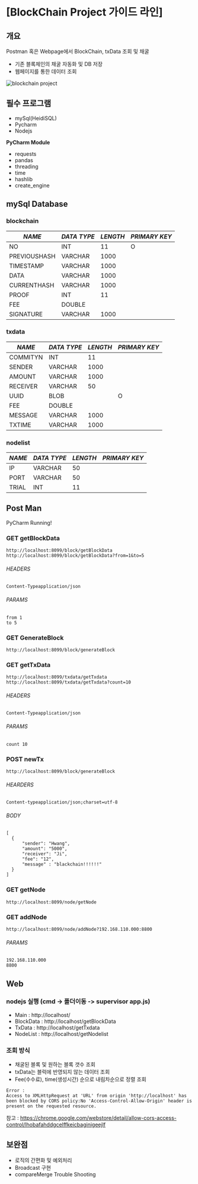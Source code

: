 # **[BlockChain Project 가이드 라인]**

## **개요**

Postman 혹은 Webpage에서 BlockChain, txData 조회 및 채굴

* 기존 블록체인의 채굴 자동화 및 DB 저장
* 웹페이지를 통한 데이터 조회

![blockchain project](https://i.imgur.com/CtALucG.png)

## **필수 프로그램**

* mySql(HeidiSQL)
* Pycharm
* Nodejs

**PyCharm Module**

* requests
* pandas
* threading
* time
* hashlib
* create_engine

## **mySql Database**

### **blockchain**

|    *NAME*    | *DATA TYPE* | *LENGTH* | *PRIMARY KEY* |
| -------------| ----------- | ---------| --------------|
| NO           | INT         | 11       | O             |
| PREVIOUSHASH | VARCHAR     | 1000     |               |
| TIMESTAMP    | VARCHAR     | 1000     |               |
| DATA         | VARCHAR     | 1000     |               |
| CURRENTHASH  | VARCHAR     | 1000     |               |
| PROOF        | INT         | 11       |               |
| FEE          | DOUBLE      |          |               |
| SIGNATURE    | VARCHAR     | 1000     |               |

### **txdata**

|    *NAME*    | *DATA TYPE* | *LENGTH* | *PRIMARY KEY* |
| -------------| ----------- | ---------| --------------|
| COMMITYN     | INT         | 11       |               |
| SENDER       | VARCHAR     | 1000     |               |
| AMOUNT       | VARCHAR     | 1000     |               |
| RECEIVER     | VARCHAR     | 50       |               |
| UUID         | BLOB        |          | O             |
| FEE          | DOUBLE      |          |               |
| MESSAGE      | VARCHAR     | 1000     |               |
| TXTIME       | VARCHAR     | 1000     |               |

### **nodelist**

|    *NAME*    | *DATA TYPE* | *LENGTH* | *PRIMARY KEY* |
| -------------| ----------- | ---------| --------------|
| IP           | VARCHAR     | 50       |               |
| PORT         | VARCHAR     | 50       |               |
| TRIAL        | INT         | 11       |               |

## **Post Man**

PyCharm Running!

###  **GET** getBlockData
```
http://localhost:8099/block/getBlockData
http://localhost:8099/block/getBlockData?from=1&to=5
```
###### HEADERS
```
Content-Typeapplication/json
```
###### PARAMS
```
from 1
to 5
```

### **GET** GenerateBlock
```
http://localhost:8099/block/generateBlock
```

### **GET** getTxData
```
http://localhost:8099/txdata/getTxdata
http://localhost:8099/txdata/getTxdata?count=10
```
###### HEADERS
```
Content-Typeapplication/json
```
###### PARAMS
```
count 10
```

### **POST** newTx
```
http://localhost:8099/block/generateBlock
```
###### HEARDERS
```
Content-typeapplication/json;charset=utf-8
```
###### BODY
```
[
  {
      "sender": "Hwang",
      "amount": "5000",
      "receiver": "Ji",
      "fee": "12",
      "message" : "blackchain!!!!!!"
  }
]
```

### **GET** getNode
```
http://localhost:8099/node/getNode
```

### **GET** addNode
```
http://localhost:8099/node/addNode?192.168.110.000:8800
```
###### PARAMS
```
192.168.110.000
8800
```

## **Web**

### nodejs 실행 (cmd -> 폴더이동 -> supervisor app.js)

* Main : http://localhost/
* BlockData : http://localhost/getBlockData
* TxData : http://localhost/getTxdata
* NodeList : http://localhost/getNodelist


### **조회 방식**

* 채굴된 블록 및 원하는 블록 갯수 조회
* txData는 블럭에 반영되지 않는 데이터 조회
* Fee(수수료), time(생성시간) 순으로 내림차순으로 정렬 조회

```
Error :
Access to XMLHttpRequest at 'URL' from origin 'http://localhost' has been blocked by CORS policy:No 'Access-Control-Allow-Origin' header is present on the requested resource.
```
참고 : https://chrome.google.com/webstore/detail/allow-cors-access-control/lhobafahddgcelffkeicbaginigeejlf

## **보완점**

* 로직의 간편화 및 예외처리
* Broadcast 구현
* compareMerge Trouble Shooting
